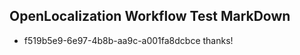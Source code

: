 ## OpenLocalization Workflow Test MarkDown
* f519b5e9-6e97-4b8b-aa9c-a001fa8dcbce thanks!

<!--HONumber=Jul16_HO5-->


